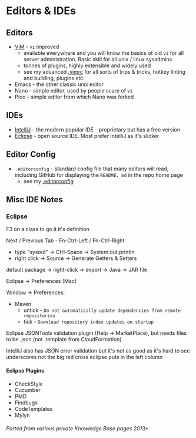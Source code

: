 # Editors & IDEs

## Editors

- [ViM](https://www.vim.org/) - `vi` improved
  - available everywhere and you will know the basics of old `vi` for all server administration. Basic skill for all
    unix / linux sysadmins
  - tonnes of plugins, highly extensible and widely used
  - see my advanced [.vimrc](https://github.com/HariSekhon/DevOps-Bash-tools/blob/master/configs/.vimrc) for all
    sorts of trips & tricks, hotkey linting and building, plugins etc.
- Emacs - the other classic unix editor
- Nano - simple editor, used by people scare of `vi`
- Pico - simple editor from which Nano was forked

## IDEs

- [IntelliJ](https://www.jetbrains.com/idea/) - the modern popular IDE - proprietary but has a free version
- [Eclipse](https://www.eclipse.org/) - open source IDE. Most prefer IntelliJ as it's slicker

## Editor Config

- `.editorconfig` - standard config file that many editors will read, including GitHub for displaying the `README.
  md` in the repo home page
  - see my [.editorconfig](https://github.com/HariSekhon/DevOps-Bash-tools/blob/master/configs/.editorconfig)

## Misc IDE Notes

### Eclipse

F3 on a class to go it it's definition

Next / Previous Tab - Fn-Ctrl-Left / Fn-Ctrl-Right

- type "sysout" -> Ctrl-Space -> System.out.println
- right click -> Source -> Generate Getters & Setters

default package -> right-click -> export -> Java -> JAR file

Eclipse -> Preferences (Mac)

Window -> Preferences:
  - Maven
    - untick - `Do not automatically update dependencies from remote repositories`
    - tick   - `Download repository index updates on startup`

Eclipse JSONTools validation plugin (Help -> MarketPlace), but needs files to be .json (not .template from CloudFormation)

IntelliJ also has JSON error validation but it's not as good as it's hard to see underscores not the big red cross eclipse puts in the left column

#### Eclipse Plugins

- CheckStyle
- Cucumber
- PMD
- Findbugs
- CodeTemplates
- Mylyn


###### Ported from various private Knowledge Base pages 2013+
